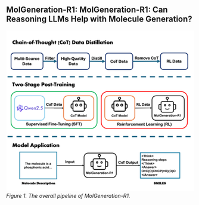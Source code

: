 ## MolGeneration-R1: MolGeneration-R1: Can Reasoning LLMs Help with Molecule Generation?

![Figure 1: Pipeline of MolGeneration-R1](MolGeneration-R1_2.png)
*Figure 1. The overall pipeline of MolGeneration-R1.*